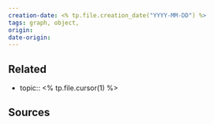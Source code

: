 ```yaml
---
creation-date: <% tp.file.creation_date("YYYY-MM-DD") %>
tags: graph, object,
origin: 
date-origin:
---
```


## Related
- topic:: <% tp.file.cursor(1) %>

## Sources